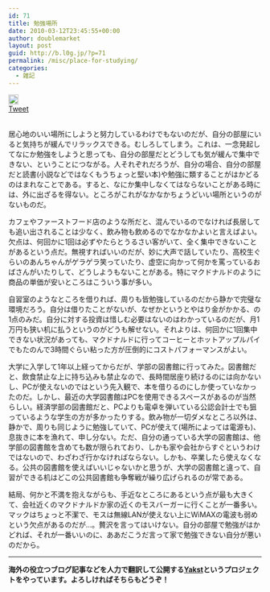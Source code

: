 ```yaml
---
id: 71
title: 勉強場所
date: 2010-03-12T23:45:55+00:00
author: doublemarket
layout: post
guid: http://b.l0g.jp/?p=71
permalink: /misc/place-for-studying/
categories:
  - 雑記
---
```

<div class='wp_social_bookmarking_light'>
  <div class="wsbl_hatena_button">
    <a href="http://b.hatena.ne.jp/entry/http://b.l0g.jp/misc/place-for-studying/" class="hatena-bookmark-button" data-hatena-bookmark-title="勉強場所" data-hatena-bookmark-layout="standard" title="このエントリーをはてなブックマークに追加"> <img src="//b.hatena.ne.jp/images/entry-button/button-only@2x.png" alt="このエントリーをはてなブックマークに追加" width="20" height="20" style="border: none;" /></a>
  </div>
  
  <div class="wsbl_facebook_like">
    <div id="fb-root">
    </div><fb:like href="http://b.l0g.jp/misc/place-for-studying/" layout="button_count" action="like" width="100" share="false" show_faces="false" ></fb:like>
  </div>
  
  <div class="wsbl_twitter">
    <a href="https://twitter.com/share" class="twitter-share-button"{count} data-url="http://b.l0g.jp/misc/place-for-studying/" data-text="勉強場所" data-via="dblmkt " data-lang="ja">Tweet</a>
  </div>
  
  <div class="wsbl_google_plus_one">
    <g:plusone size="medium" annotation="none" href="http://b.l0g.jp/misc/place-for-studying/" ></g:plusone>
  </div>
</div>

<br class='wp_social_bookmarking_light_clear' />

居心地のいい場所にしようと努力しているわけでもないのだが、自分の部屋にいると気持ちが緩んでリラックスできる。むしろしてしまう。これは、一念発起してなにか勉強をしようと思っても、自分の部屋だとどうしても気が緩んで集中できない、ということにつながる。人それぞれだろうが、自分の場合、自分の部屋だと読書(小説などではなくもうちょっと堅い本)や勉強に類することがはかどるのはまれなことである。すると、なにか集中しなくてはならないことがある時には、外に出ざるを得ない。ところがこれがなかなかちょうどいい場所というのがないものだ。

カフェやファーストフード店のような所だと、混んでいるのでなければ長居しても追い出されることは少なく、飲み物も飲めるのでなかなかよいと言えばよい。欠点は、何回かに1回は必ずやたらとうるさい客がいて、全く集中できないことがあるという点だ。無視すればいいのだが、妙に大声で話していたり、高校生ぐらいのあんちゃんがゲラゲラ笑っていたり、虚空に向かって何かを罵っているおばさんがいたりして、どうしようもないことがある。特にマクドナルドのように商品の単価が安いところはこういう事が多い。

自習室のようなところを借りれば、周りも皆勉強しているのだから静かで完璧な環境だろう。自分は借りたことがないが、なぜかというとやはり金がかかる、の1点のみだ。自分に対する投資は惜しむ必要はないのはわかっているのだが、月1万円も狭い机に払うというのがどうも解せない。それよりは、何回かに1回集中できない状況があっても、マクドナルドに行ってコーヒーとホットアップルパイでもたのんで3時間ぐらい粘った方が圧倒的にコストパフォーマンスがよい。

大学に入学して1年以上経ってからだが、学部の図書館に行ってみた。図書館だと、飲食禁止な上に持ち込みも禁止なので、長時間居座り続けるのには向かないし、PCが使えないのではという先入観で、本を借りるのにしか使っていなかったのだ。しかし、最近の大学図書館はPCを使用できるスペースがあるのが当然らしい。経済学部の図書館だと、PCよりも電卓を弾いている公認会計士でも狙っているような学生の方が多かったりする。飲み物が一切ダメなところ以外は、静かで、周りも同じように勉強していて、PCが使えて(場所によっては電源も)、息抜きに本を漁れて、申し分ない。ただ、自分の通っている大学の図書館は、他学部の図書館を含めても数が限られており、しかも家や会社からすぐというわけではないので、わざわざ行かなければならない。しかも、卒業したら使えなくなる。公共の図書館を使えばいいじゃないかと思うが、大学の図書館と違って、自習ができる机はどこの公共図書館も争奪戦が繰り広げられるのが常である。

結局、何かと不満を抱えながらも、手近なところにあるという点が最も大きくて、会社近くのマクドナルドか家の近くのモスバーガーに行くことが一番多い。マックはちょっと不潔で、モスは無線LANが使えない上にWiMAXの電波も弱めという欠点があるのだが…。贅沢を言ってはいけない。自分の部屋で勉強がはかどれば、それが一番いいのに、ああだこうだ言って家で勉強できない自分が悪いのだから。

* * *

**海外の役立つブログ記事などを人力で翻訳して公開する[Yakst](https://yakst.com/ja)というプロジェクトをやっています。よろしければそちらもどうぞ！**